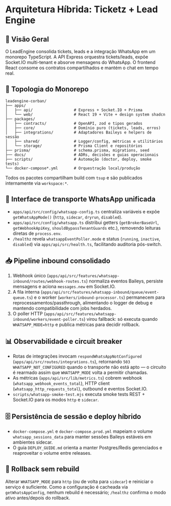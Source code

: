 # Arquitetura Híbrida: Ticketz + Lead Engine

## 🚀 Visão Geral

O LeadEngine consolida tickets, leads e a integração WhatsApp em um monorepo TypeScript. A API Express orquestra tickets/leads, expõe Socket.IO multi-tenant e absorve mensagens do WhatsApp. O frontend React consome os contratos compartilhados e mantém o chat em tempo real.

## 🧭 Topologia do Monorepo

```
leadengine-corban/
├── apps/
│   ├── api/                  # Express + Socket.IO + Prisma
│   └── web/                  # React 19 + Vite + design system shadcn
├── packages/
│   ├── contracts/            # OpenAPI, zod e tipos gerados
│   ├── core/                 # Domínio puro (tickets, leads, erros)
│   ├── integrations/         # Adaptadores Baileys e helpers de sessão
│   ├── shared/               # Logger/config, métricas e utilitários
│   └── storage/              # Prisma Client e repositórios
├── prisma/                   # schema.prisma, migrations, seed
├── docs/                     # ADRs, decisões e guias operacionais
├── scripts/                  # Automação (doctor, deploy, smoke tests)
└── docker-compose*.yml       # Orquestração local/produção
```

Todos os pacotes compartilham build com `tsup` e são publicados internamente via `workspace:*`.

## 🔄 Interface de transporte WhatsApp unificada

- `apps/api/src/config/whatsapp-config.ts` centraliza variáveis e expõe `getWhatsAppMode()` (`http`, `sidecar`, `dryrun`, `disabled`).
- `apps/api/src/config/whatsapp.ts` distribui getters (`getBrokerBaseUrl`, `getWebhookApiKey`, `shouldBypassTenantGuards` etc.), removendo leituras diretas de `process.env`.
- `/healthz` revela `whatsappEventPoller.mode` e status (`running`, `inactive`, `disabled`) via `apps/api/src/health.ts`, facilitando auditoria pós-switch.

## 📥 Pipeline inbound consolidado

1. Webhook único (`apps/api/src/features/whatsapp-inbound/routes/webhook-routes.ts`) normaliza eventos Baileys, persiste mensagens e aciona `messages.new` em Socket.IO.
2. A fila interna (`apps/api/src/features/whatsapp-inbound/queue/event-queue.ts`) e o worker (`workers/inbound-processor.ts`) permanecem para reprocessamentos/passthrough, alimentando o logger de debug e mantendo compatibilidade com jobs herdados.
3. O poller HTTP (`apps/api/src/features/whatsapp-inbound/workers/event-poller.ts`) virou fallback: só executa quando `WHATSAPP_MODE=http` e publica métricas para decidir rollback.

## 📊 Observabilidade e circuit breaker

- Rotas de integrações invocam `respondWhatsAppNotConfigured` (`apps/api/src/routes/integrations.ts`), retornando `503 WHATSAPP_NOT_CONFIGURED` quando o transporte não está apto — o circuito é rearmado assim que `WHATSAPP_MODE` volta a permitir chamadas.
- As métricas (`apps/api/src/lib/metrics.ts`) cobrem webhook (`whatsapp_webhook_events_total`), HTTP client (`whatsapp_http_requests_total`), outbound e eventos Socket.IO.
- `scripts/whatsapp-smoke-test.mjs` executa smoke tests REST + Socket.IO para os modos `http` e `sidecar`.

## 🗄️ Persistência de sessão e deploy híbrido

- `docker-compose.yml` e `docker-compose.prod.yml` mapeiam o volume `whatsapp_sessions_data` para manter sessões Baileys estáveis em ambientes sidecar.
- O guia `DEPLOY_GUIDE.md` orienta a manter Postgres/Redis gerenciados e reaproveitar o volume entre releases.

## 🔁 Rollback sem rebuild

Alterar `WHATSAPP_MODE` para `http` (ou de volta para `sidecar`) e reiniciar o serviço é suficiente. Como a configuração é cacheada via `getWhatsAppConfig`, nenhum rebuild é necessário; `/healthz` confirma o modo ativo antes/depois do rollback.
